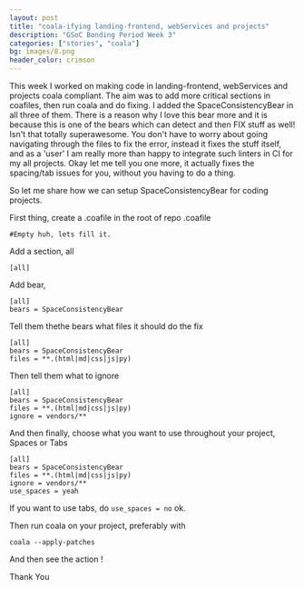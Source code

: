 ```yaml
---
layout: post
title: "coala-ifying landing-frontend, webServices and projects"
description: "GSoC Bonding Period Week 3"
categories: ["stories", "coala"]
bg: images/8.png
header_color: crimson
---
```


This week I worked on making code in landing-frontend, webServices and projects coala compliant. The aim was to add more critical sections in coafiles, then run coala and do fixing. I added the SpaceConsistencyBear in all three of them. There is a reason why I love this bear more and it is because this is one of the bears which can detect and then FIX stuff as well! Isn't that totally superawesome. You don't have to worry about going navigating through the files to fix the error, instead it fixes the stuff itself, and as a 'user' I am really more than happy to integrate such linters in CI for my all projects. Okay let me tell you one more, it actually fixes the spacing/tab issues for you, without you having to do a thing.

So let me share how we can setup SpaceConsistencyBear for coding projects.


First thing, create a .coafile in the root of repo
.coafile
```
#Empty huh, lets fill it.
```

Add a section, all
```
[all]
```

Add bear,
```
[all]
bears = SpaceConsistencyBear
```

Tell them thethe bears what files it should do the fix
```
[all]
bears = SpaceConsistencyBear
files = **.(html|md|css|js|py)
```

Then tell them what to ignore
```
[all]
bears = SpaceConsistencyBear
files = **.(html|md|css|js|py)
ignore = vendors/**
```

And then finally, choose what you want to use throughout your project,
Spaces or Tabs
```
[all]
bears = SpaceConsistencyBear
files = **.(html|md|css|js|py)
ignore = vendors/**
use_spaces = yeah
```

If you want to use tabs, do ```use_spaces = no``` ok.

Then run coala on your project, preferably with
```
coala --apply-patches
```
And then see the action !

Thank You
